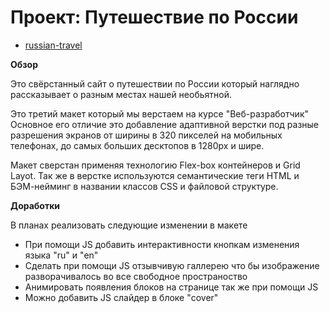 # Проект: Путешествие по России

- [russian-travel](https://l9llika.github.io/russian-travel/)

**Обзор**

Это свёрстанный сайт о путешествии по России
который наглядно рассказывает о разным местах нашей необьятной.

Это третий макет который мы верстаем на курсе "Веб-разработчик"
Основное его отличие это добавление адаптивной верстки под разные разрешения экранов
от ширины в 320 пикселей на мобильных телефонах, до самых больших десктопов в 1280px и шире.

Макет сверстан применяя технологию Flex-box контейнеров и Grid Layot.
Так же в верстке используются семантические теги HTML и БЭМ-нейминг в названии классов CSS и файловой структуре.

**Доработки**

В планах реализовать следующие изменении в макете

- При помощи JS добавить интерактивности кнопкам изменения языка "ru" и "en"
- Сделать при помощи JS отзывчивую галлерею что бы изображение разворачивалось во все свободное пространоство
- Анимировать появления блоков на странице так же при помощи JS
- Можно добавить JS слайдер в блоке "cover"
<!--   (вообщем что бы получилось ещё круче нужно немного знать JS и приложить руки) -->
